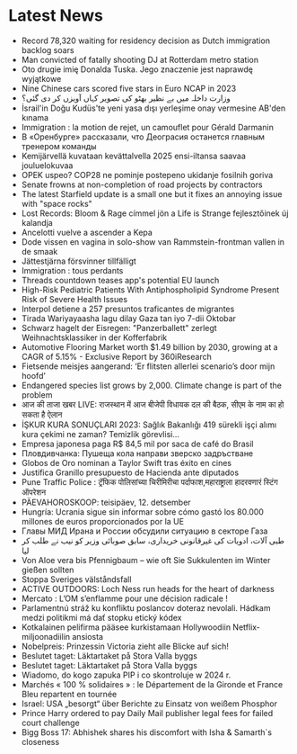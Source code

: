 # Latest News
-  Record 78,320 waiting for residency decision as Dutch immigration backlog soars
-  Man convicted of fatally shooting DJ at Rotterdam metro station
-  Oto drugie imię Donalda Tuska. Jego znaczenie jest naprawdę wyjątkowe
-  Nine Chinese cars scored five stars in Euro NCAP in 2023
-  وزارت داخلہ میں بے نظیر بھٹو کی تصویر کہاں آویزں کر دی گئی؟
-  İsrail'in Doğu Kudüs'te yeni yasa dışı yerleşime onay vermesine AB'den kınama
-  Immigration : la motion de rejet, un camouflet pour Gérald Darmanin
-  В «Оренбурге» рассказали, что Деограсия останется главным тренером команды
-  Kemijärvellä kuvataan kevättalvella 2025 ensi-iltansa saavaa jouluelokuvaa
-  OPEK uspeo? COP28 ne pominje postepeno ukidanje fosilnih goriva
-  Senate frowns at non-completion of road projects by contractors
-  The latest Starfield update is a small one but it fixes an annoying issue with "space rocks"
-  Lost Records: Bloom & Rage címmel jön a Life is Strange fejlesztőinek új kalandja
-  Ancelotti vuelve a ascender a Kepa
-  Dode vissen en vagina in solo-show van Rammstein-frontman vallen in de smaak
-  Jättestjärna försvinner tillfälligt
-  Immigration : tous perdants
-  Threads countdown teases app's potential EU launch
-  High-Risk Pediatric Patients With Antiphospholipid Syndrome Present Risk of Severe Health Issues
-  Interpol detiene a 257 presuntos traficantes de migrantes
-  Tirada Wariyayaasha lagu dilay Gaza tan iyo 7-dii Oktobar
-  Schwarz hagelt der Eisregen: "Panzerballett" zerlegt Weihnachtsklassiker in der Kofferfabrik
-  Automotive Flooring Market worth $1.49 billion by 2030, growing at a CAGR of 5.15% - Exclusive Report by 360iResearch
-  Fietsende meisjes aangerand: ‘Er flitsten allerlei scenario’s door mijn hoofd’
-  Endangered species list grows by 2,000. Climate change is part of the problem
-  आज की ताजा खबर LIVE: राजस्थान में आज बीजेपी विधायक दल की बैठक, सीएम के नाम का हो सकता है ऐलान
-  İŞKUR KURA SONUÇLARI 2023: Sağlık Bakanlığı 419 sürekli işçi alımı kura çekimi ne zaman? Temizlik görevlisi...
-  Empresa japonesa paga R$ 84,5 mil por saca de café do Brasil
-  Пловдивчанка: Пушеща кола направи зверско задръстване
-  Globos de Oro nominan a Taylor Swift tras éxito en cines
-  Justifica Granillo presupuesto de Hacienda ante diputados
-  Pune Traffic Police : ट्रॅफिक पोलिसांच्या चिरीमिरीचा पर्दाफाश,महाराष्ट्राला हादरवणारं स्टिंग ऑपरेशन
-  PÄEVAHOROSKOOP: teisipäev, 12. detsember
-  Hungría: Ucrania sigue sin informar sobre cómo gastó los 80.000 millones de euros proporcionados por la UE
-  Главы МИД Ирана и России обсудили ситуацию в секторе Газа
-  طبی آلات، ادویات کی غیرقانونی خریداری، سابق صوبائی وزیر کو نیب نے طلب کر لیا
-  Von Aloe vera bis Pfennigbaum – wie oft Sie Sukkulenten im Winter gießen sollten
-  Stoppa Sveriges välståndsfall
-  ACTIVE OUTDOORS: Loch Ness run heads for the heart of darkness
-  Mercato : L’OM s’enflamme pour une décision radicale !
-  Parlamentnú stráž ku konfliktu poslancov doteraz nevolali. Hádkam medzi politikmi má dať stopku etický kódex
-  Kotkalainen pelifirma pääsee kurkistamaan Hollywoodiin Netflix-miljoonadiilin ansiosta
-  Nobelpreis: Prinzessin Victoria zieht alle Blicke auf sich!
-  Beslutet taget: Läktartaket på Stora Valla byggs
-  Beslutet taget: Läktartaket på Stora Valla byggs
-  Wiadomo, do kogo zapuka PIP i co skontroluje w 2024 r.
-  Marchés « 100 % solidaires » : le Département de la Gironde et France Bleu repartent en tournée
-  Israel: USA „besorgt“ über Berichte zu Einsatz von weißem Phosphor
-  Prince Harry ordered to pay Daily Mail publisher legal fees for failed court challenge
-  Bigg Boss 17: Abhishek shares his discomfort with Isha & Samarth`s closeness
